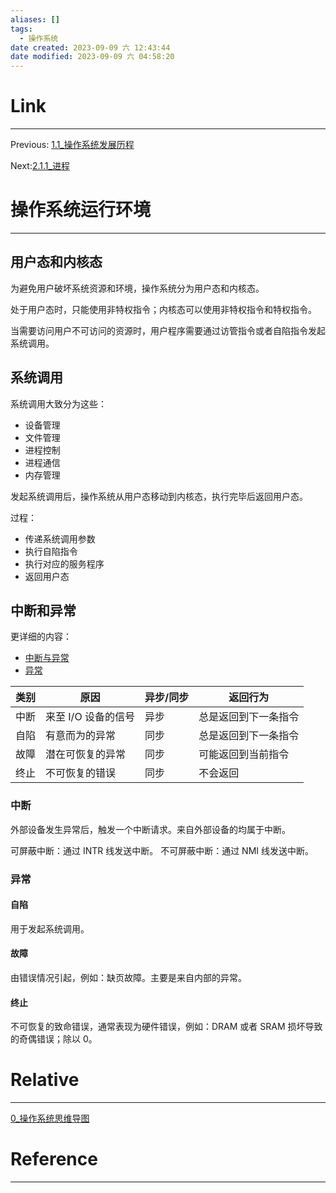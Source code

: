 ```yaml
---
aliases: []
tags:
  - 操作系统
date created: 2023-09-09 六 12:43:44
date modified: 2023-09-09 六 04:58:20
---
```


# Link

---

Previous: [1.1\_操作系统发展历程](1.1_操作系统发展历程.md)

Next:[2.1.1\_进程](2.1.1_进程.md)

# 操作系统运行环境

---

## 用户态和内核态

为避免用户破坏系统资源和环境，操作系统分为用户态和内核态。

处于用户态时，只能使用非特权指令；内核态可以使用非特权指令和特权指令。

当需要访问用户不可访问的资源时，用户程序需要通过访管指令或者自陷指令发起系统调用。

## 系统调用

系统调用大致分为这些：

- 设备管理
- 文件管理
- 进程控制
- 进程通信
- 内存管理

发起系统调用后，操作系统从用户态移动到内核态，执行完毕后返回用户态。

过程：

- 传递系统调用参数
- 执行自陷指令
- 执行对应的服务程序
- 返回用户态

## 中断和异常

更详细的内容：

- [中断与异常](中断与异常.md)
- [异常](异常.md)

| 类别 | 原因                | 异步/同步 | 返回行为             |
| ---- | ------------------- | --------- | -------------------- |
| 中断 | 来至 I/O 设备的信号 | 异步      | 总是返回到下一条指令 |
| 自陷 | 有意而为的异常      | 同步      | 总是返回到下一条指令 |
| 故障 | 潜在可恢复的异常    | 同步      | 可能返回到当前指令   |
| 终止 | 不可恢复的错误      | 同步      | 不会返回             |

### 中断

外部设备发生异常后，触发一个中断请求。来自外部设备的均属于中断。

可屏蔽中断：通过 INTR 线发送中断。
不可屏蔽中断：通过 NMI 线发送中断。

### 异常

#### 自陷

用于发起系统调用。

#### 故障

由错误情况引起，例如：缺页故障。主要是来自内部的异常。

#### 终止

不可恢复的致命错误，通常表现为硬件错误，例如：DRAM 或者 SRAM 损坏导致的奇偶错误；除以 0。

# Relative

---

[0\_操作系统思维导图](0_操作系统思维导图.md)

# Reference

---
